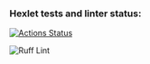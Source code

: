 ### Hexlet tests and linter status:
[![Actions Status](https://github.com/ntenengolts/python-project-52/actions/workflows/hexlet-check.yml/badge.svg)](https://github.com/ntenengolts/python-project-52/actions)

![Ruff Lint](https://github.com/ntenengolts/python-project-52/actions/workflows/lint.yml/badge.svg)

